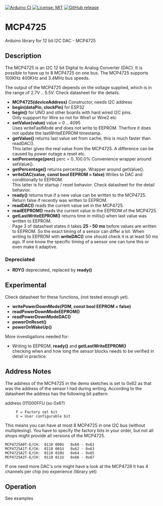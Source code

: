 
[![Arduino CI](https://github.com/RobTillaart/MCP4725/workflows/Arduino%20CI/badge.svg)](https://github.com/marketplace/actions/arduino_ci)
[![License: MIT](https://img.shields.io/badge/license-MIT-green.svg)](https://github.com/RobTillaart/MCP4725/blob/master/LICENSE)
[![GitHub release](https://img.shields.io/github/release/RobTillaart/MCP4725.svg?maxAge=3600)](https://github.com/RobTillaart/MCP4725/releases)

# MCP4725

Arduino library for 12 bit I2C DAC - MCP4725 

## Description

The MCP4725 is an I2C 12 bit Digital to Analog Converter (DAC). It is possible to have
up to 8 MCP4725 on one bus. The MCP4725 supports 100KHz 400KHz and 3.4MHz bus speeds.

The output of the MCP4725 depends on the voltage supplied, which is in the range 
of 2.7V .. 5.5V. Check datasheet for the details.


- **MCP4725(deviceAddress)** Constructor, needs I2C address
- **begin(dataPin, clockPin)** for ESP32
- **begin()** for UNO and other boards with hard wired I2C pins.  
Only suppport for Wire so not for Wire1 or Wire2 etc
- **setValue(value)** value = 0 .. 4095  
Uses writeFastMode and does not write to EEPROM.
Therfore it does not update the lastWriteEEPROM timestamp.
- **getValue()** returns last value set from cache, this is much faster than readDAC().  
This latter gives the real value from the MCP4725. A difference can be caused by power
outage a reset etc.
- **setPercentage(perc)** perc = 0..100.0% Convenience wrapper around setValue().
- **getPercentage()** returns percentage. Wrapper around getValue().
- **writeDAC(value, const bool EEPROM = false)** Writes to DAC and conditionally to EEPROM.  
This latter is for startup / reset behavior. Check datasheet for the detail behavior.
- **ready()** returns true if a new value can be written to the MCP4725.  
Return false if recently was written to EEPROM.
- **readDAC()** reads the current value set in the MCP4725.
- **readEEPROM()** reads the current value in the EEPROM of the MCP4725.
- **getLastWriteEEPROM()** returns time in millis() when last value was written to EEPROM.  
Page 3 of datasheet states it takes **25 - 50 ms** before values are written to EEPROM. 
So the exact timing of a sensor can differ a lot. 
When writing to EEPROM with **writeDAC()** one should check it is at least 50 ms ago.
If one know the specific timing of a sensor one can tune this or even make it adaptive.  


### Depreciated

- **RDY()** depreciated, replaced by **ready()**


## Experimental

Check datasheet for these functions, (not tested enough yet).

- **writePowerDownMode(PDM, const bool EEPROM = false)**
- **readPowerDownModeEEPROM()**
- **readPowerDownModeDAC()**
- **powerOnReset()**
- **powerOnWakeUp()**

More investigations needed for:
- Writing to EEPROM, **ready()** and **getLastWriteEEPROM()**  
checking when and how long the sensor blocks needs to be verified in detail in practice. 


## Address Notes
The address of the MCP4725 in the demo sketches is set to 0x62 as that 
was the address of the sensor I had during writing. 
According to the datasheet the address has the following bit pattern: 

address  011000FFU   (so 0x6?)

         F = Factory set bit
         U = User configurable bit

This means you can have at most 8 MCP4725 in one I2C bus (without multiplexing).
You have to specify the factory bits in your order, but not all shops might
provide all versions of the MCP4725.
```
MCP4725A0T-E/CH:  0110 000U   0x60 - 0x61
MCP4725A1T-E/CH:  0110 001U   0x62 - 0x63
MCP4725A2T-E/CH:  0110 010U   0x64 - 0x65
MCP4725A3T-E/CH:  0110 011U   0x66 - 0x67
```
If one need more DAC's one might have a look at the MCP4728
It has 4 channels per chip (no experience /library yet)

## Operation

See examples
